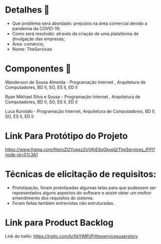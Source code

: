 # Detalhes :page_facing_up:
- Que problema será abordado: prejuízos na área comercial devido a pandemia da COVID-19;
- Como será resolvido: através da criação de uma plataforma de divulgação das empresas;
- Área: comércio;
- Nome: TheServices

# Componentes :busts_in_silhouette:
Wanderson de Sousa Almeida - Programação Internet , Arquitetura de Computadores, BD II, SO, ES II, ED II

Ryan Mikhael Silva e Sousa - Programação Internet , Arquitetura de Computadores, BD II, SO, ES II, ED II

Luca Kurotaki - Programação Internet, Arquitetura de Computadores, BD II, SO, ES II, ED II

# Link Para Protótipo do Projeto
https://www.figma.com/file/oZI2Yupsz2UVKjESoGkxqQ/TheServices_IFPI?node-id=0%3A1

# Técnicas de elicitação de requisitos:
- Prototipação, foram prototipadas algumas telas para que pudessem ser representados alguns aspectos do software e assim obter um melhor entendimento dos requisitos do sistema.
- Foram feitas também entrevistas não estruturadas.

# Link para Product Backlog
Link do trello:
https://trello.com/b/XkYiMPJP/theservicesuserstory
